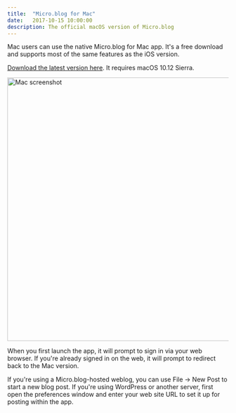 ```yaml
---
title:  "Micro.blog for Mac"
date:   2017-10-15 10:00:00
description: The official macOS version of Micro.blog
---
```


Mac users can use the native Micro.blog for Mac app. It's a free download and supports most of the same features as the iOS version.

[Download the latest version here](https://s3.amazonaws.com/micro.blog/mac/Micro.blog_1.0b14.zip). It requires macOS 10.12 Sierra.

<img src="http://help.micro.blog/assets/images/mac_screenshot.png" width="600" height="716" alt="Mac screenshot" style="height: auto;" />

When you first launch the app, it will prompt to sign in via your web browser. If you're already signed in on the web, it will prompt to redirect back to the Mac version.

If you're using a Micro.blog-hosted weblog, you can use File → New Post to start a new blog post. If you're using WordPress or another server, first open the preferences window and enter your web site URL to set it up for posting within the app.